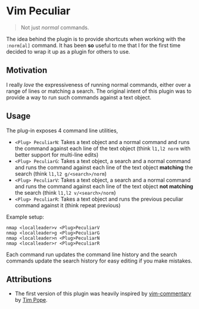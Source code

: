 # Vim Peculiar

> Not just _normal_ commands.

The idea behind the plugin is to provide shortcuts when working with the
`:norm[al]` command. It has been **so** useful to me that I for the first time
decided to wrap it up as a plugin for others to use.

## Motivation

I really _love_ the expressiveness of running normal commands, either over
a range of lines or matching a search. The original intent of this plugin was to
provide a way to run such commands against a text object.

## Usage

The plug-in exposes 4 command line utilities,

- `<Plug> PeculiarN`: Takes a text object and a normal command and runs the
  command against each line of the text object (think `l1,l2 norm` with better
  support for multi-line edits)
- `<Plug> PeculiarG`: Takes a text object, a search and a normal command and
  runs the command against each line of the text object **matching** the search
  (think `l1,l2 g/<search>/norm`)
- `<Plug> PeculiarV`: Takes a text object, a search and a normal command and
  runs the command against each line of the text object **not matching** the search
  (think `l1,l2 v/<search>/norm`)
- `<Plug> PeculiarR`: Takes a text object and runs the previous peculiar command
  against it (think repeat previous)

Example setup:

```vim
nmap <localleader>v <Plug>PeculiarV
nmap <localleader>g <Plug>PeculiarG
nmap <localleader>n <Plug>PeculiarN
nmap <localleader>r <Plug>PeculiarR
```

Each command run updates the command line history and the search commands update
the search history for easy editing if you make mistakes.

## Attributions

- The first version of this plugin was heavily inspired by
  [vim-commentary](https://github.com/tpope/vim-commentary) by
  [Tim Pope](https://github.com/tpope).
